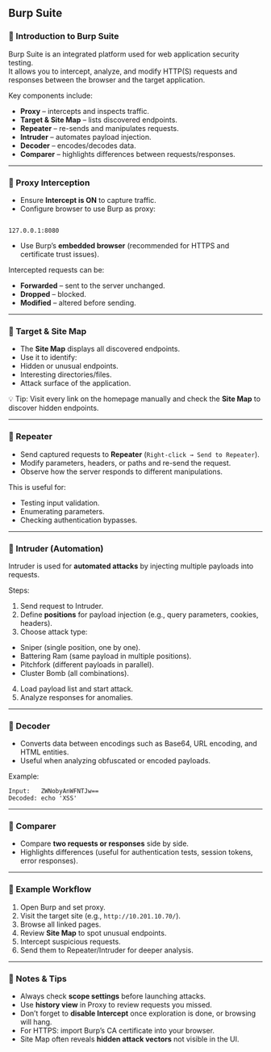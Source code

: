 ## Burp Suite

### 🔹 Introduction to Burp Suite
Burp Suite is an integrated platform used for web application security testing.  
It allows you to intercept, analyze, and modify HTTP(S) requests and responses between the browser and the target application.  

Key components include:
- **Proxy** – intercepts and inspects traffic.
- **Target & Site Map** – lists discovered endpoints.
- **Repeater** – re-sends and manipulates requests.
- **Intruder** – automates payload injection.
- **Decoder** – encodes/decodes data.
- **Comparer** – highlights differences between requests/responses.

---

### 🔹 Proxy Interception
- Ensure **Intercept is ON** to capture traffic.  
- Configure browser to use Burp as proxy:
```

127.0.0.1:8080

````
- Use Burp’s **embedded browser** (recommended for HTTPS and certificate trust issues).  

Intercepted requests can be:
- **Forwarded** – sent to the server unchanged.
- **Dropped** – blocked.
- **Modified** – altered before sending.

---

### 🔹 Target & Site Map
- The **Site Map** displays all discovered endpoints.  
- Use it to identify:
- Hidden or unusual endpoints.
- Interesting directories/files.
- Attack surface of the application.  

💡 Tip: Visit every link on the homepage manually and check the **Site Map** to discover hidden endpoints.

---

### 🔹 Repeater
- Send captured requests to **Repeater** (`Right-click → Send to Repeater`).  
- Modify parameters, headers, or paths and re-send the request.  
- Observe how the server responds to different manipulations.  

This is useful for:
- Testing input validation.
- Enumerating parameters.
- Checking authentication bypasses.

---

### 🔹 Intruder (Automation)
Intruder is used for **automated attacks** by injecting multiple payloads into requests.

Steps:
1. Send request to Intruder.  
2. Define **positions** for payload injection (e.g., query parameters, cookies, headers).  
3. Choose attack type:
 - Sniper (single position, one by one).
 - Battering Ram (same payload in multiple positions).
 - Pitchfork (different payloads in parallel).
 - Cluster Bomb (all combinations).
4. Load payload list and start attack.  
5. Analyze responses for anomalies.

---

### 🔹 Decoder
- Converts data between encodings such as Base64, URL encoding, and HTML entities.  
- Useful when analyzing obfuscated or encoded payloads.  

Example:
```http
Input:   ZWNobyAnWFNTJw==
Decoded: echo 'XSS'
````

---

### 🔹 Comparer

* Compare **two requests or responses** side by side.
* Highlights differences (useful for authentication tests, session tokens, error responses).

---

### 🔹 Example Workflow

1. Open Burp and set proxy.
2. Visit the target site (e.g., `http://10.201.10.70/`).
3. Browse all linked pages.
4. Review **Site Map** to spot unusual endpoints.
5. Intercept suspicious requests.
6. Send them to Repeater/Intruder for deeper analysis.

---

### 🔹 Notes & Tips

* Always check **scope settings** before launching attacks.
* Use **history view** in Proxy to review requests you missed.
* Don’t forget to **disable Intercept** once exploration is done, or browsing will hang.
* For HTTPS: import Burp’s CA certificate into your browser.
* Site Map often reveals **hidden attack vectors** not visible in the UI.
